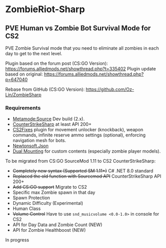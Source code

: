 # ZombieRiot-Sharp
## PVE Human vs Zombie Bot Survival Mode for CS2

PVE Zombie Survival mode that you need to eliminate all zombies in each day to get to the next level.

Plugin based on the forum post (CS:GO Version): https://forums.alliedmods.net/showthread.php?t=335402
Plugin update based on original: https://forums.alliedmods.net/showthread.php?p=647040  

Rebase from GitHub (CS:GO Version): https://github.com/Oz-Lin/ZombieSharp

### Requirements
- [Metamode:Source](https://www.sourcemm.net/downloads.php/?branch=master) Dev build (2.x).
- [CounterStrikeSharp](https://github.com/roflmuffin/CounterStrikeSharp) at least API 200+
- [CS2Fixes](https://github.com/Source2ZE/CS2Fixes) plugin for movement unlocker (knockback), weapon commands, infinite reserve ammo settings (optional), enforcing navigation mesh for bots.
- [Newtonsoft.Json](https://github.com/JamesNK/Newtonsoft.Json/releases) 
- [Dual Mounting](https://github.com/Source2ZE/MultiAddonManager) for custom contents (especially zombie player models).
 
To be migrated from CS:GO SourceMod 1.11 to CS2 CounterStrikeSharp:
- ~~Completely new syntax (Supported SM 1.11+)~~ C# .NET 8.0 standard
- ~~Replaced the old function with Sourcemod API~~ CounterStrikeSharp API 200+
- ~~Add CS:GO support~~ Migrate to CS2
- Specific max Zombie spawn in that day
- Spawn Protection
- Dynamic Difficulty (Experimental)
- Human Class
- ~~Volume Control~~ Have to use `snd_musicvolume <0.0-1.0>` in console for CS2
- API for Day Data and Zombie Count (NEW)
- API for Zombie Healthboost (NEW)

In progress
